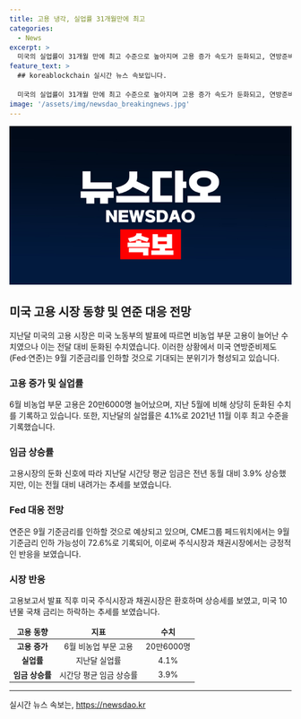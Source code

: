```yaml
---
title: 고용 냉각, 실업률 31개월만에 최고
categories:
  - News
excerpt: >
  미국의 실업률이 31개월 만에 최고 수준으로 높아지며 고용 증가 속도가 둔화되고, 연방준비제도의 기준금리 인하에 대한 기대가 높아지는 분위기입니다. 6월 비농업 고용은 예상보다 둔화되었고, 실업률과 임금 상승률도 예상을 상회했습니다. 이에 연준이 9월 기준금리를 인하할 가능성이 높아지며 주식시장과 채권시장은 환호하고 있습니다. [뉴욕 윤원섭 특파원]
feature_text: >
  ## koreablockchain 실시간 뉴스 속보입니다.

  미국의 실업률이 31개월 만에 최고 수준으로 높아지며 고용 증가 속도가 둔화되고, 연방준비제도의 기준금리 인하에 대한 기대가 높아지는 분위기입니다. 6월 비농업 고용은 예상보다 둔화되었고, 실업률과 임금 상승률도 예상을 상회했습니다. 이에 연준이 9월 기준금리를 인하할 가능성이 높아지며 주식시장과 채권시장은 환호하고 있습니다. [뉴욕 윤원섭 특파원]
image: '/assets/img/newsdao_breakingnews.jpg'
---
```


<p><img src="/assets/img/newsdao_breakingnews.jpg" alt="koreablockchain 속보" /></p>

<h2 data-ke-size="size26">미국 고용 시장 동향 및 연준 대응 전망</h2>

<p data-ke-size="size16">지난달 미국의 고용 시장은 미국 노동부의 발표에 따르면 비농업 부문 고용이 늘어난 수치였으나 이는 전달 대비 둔화된 수치였습니다. 이러한 상황에서 미국 연방준비제도(Fed·연준)는 9월 기준금리를 인하할 것으로 기대되는 분위기가 형성되고 있습니다.</p>

<h3 data-ke-size="size24">고용 증가 및 실업률</h3>

<p data-ke-size="size16">6월 비농업 부문 고용은 20만6000명 늘어났으며, 지난 5월에 비해 상당히 둔화된 수치를 기록하고 있습니다. 또한, 지난달의 실업률은 4.1%로 2021년 11월 이후 최고 수준을 기록했습니다.</p>

<h3 data-ke-size="size24">임금 상승률</h3>

<p data-ke-size="size16">고용시장의 둔화 신호에 따라 지난달 시간당 평균 임금은 전년 동월 대비 3.9% 상승했지만, 이는 전월 대비 내려가는 추세를 보였습니다.</p>

<h3 data-ke-size="size24">Fed 대응 전망</h3>

<p data-ke-size="size16">연준은 9월 기준금리를 인하할 것으로 예상되고 있으며, CME그룹 페드워치에서는 9월 기준금리 인하 가능성이 72.6%로 기록되어, 이로써 주식시장과 채권시장에서는 긍정적인 반응을 보였습니다.</p>

<h3 data-ke-size="size24">시장 반응</h3>

<p data-ke-size="size16">고용보고서 발표 직후 미국 주식시장과 채권시장은 환호하며 상승세를 보였고, 미국 10년물 국채 금리는 하락하는 추세를 보였습니다.</p>

<table>
    <thead>
        <tr>
            <td style="text-align: center; height: 17px;"><b>고용 동향</b></td>
            <td style="text-align: center; height: 17px;"><b>지표</b></td>
            <td style="text-align: center; height: 17px;"><b>수치</b></td>
        </tr>
    </thead>
    <tbody>
        <tr>
            <td style="text-align: center; height: 17px;"><b>고용 증가</b></td>
            <td style="text-align: center; height: 17px;">6월 비농업 부문 고용</td>
            <td style="text-align: center; height: 17px;">20만6000명</td>
        </tr>
        <tr>
            <td style="text-align: center; height: 17px;"><b>실업률</b></td>
            <td style="text-align: center; height: 17px;">지난달 실업률</td>
            <td style="text-align: center; height: 17px;">4.1%</td>
        </tr>
        <tr>
            <td style="text-align: center; height: 17px;"><b>임금 상승률</b></td>
            <td style="text-align: center; height: 17px;">시간당 평균 임금 상승률</td>
            <td style="text-align: center; height: 17px;">3.9%</td>
        </tr>
    </tbody>
</table>

<p data-ke-size="size16"></p>

<p><hr></p>
실시간 뉴스 속보는, <a href="https://newsdao.kr" rel="dofollow">https://newsdao.kr</a>


